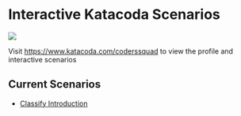 # Interactive Katacoda Scenarios

[![](http://shields.katacoda.com/katacoda/coderssquad/count.svg)](https://www.katacoda.com/coderssquad "Get your profile on Katacoda.com")

Visit https://www.katacoda.com/coderssquad to view the profile and interactive scenarios

## Current Scenarios

- [Classify Introduction](https://www.katacoda.com/coderssquad/scenarios/classify-intro)
